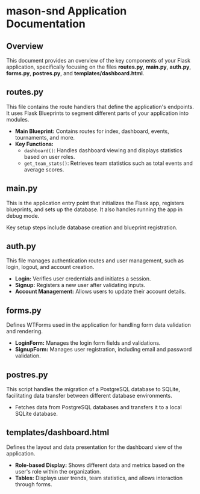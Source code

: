 <!DOCTYPE html>
<html>
<head>
</head>
<body>

<h1>mason-snd Application Documentation</h1>

<h2>Overview</h2>
<p>This document provides an overview of the key components of your Flask application, specifically focusing on the files <strong>routes.py</strong>, <strong>main.py</strong>, <strong>auth.py</strong>, <strong>forms.py</strong>, <strong>postres.py</strong>, and <strong>templates/dashboard.html</strong>.</p>

<h2>routes.py</h2>
<p>This file contains the route handlers that define the application's endpoints. It uses Flask Blueprints to segment different parts of your application into modules.</p>
<ul>
    <li><strong>Main Blueprint:</strong> Contains routes for index, dashboard, events, tournaments, and more.</li>
    <li><strong>Key Functions:</strong>
        <ul>
            <li><code>dashboard()</code>: Handles dashboard viewing and displays statistics based on user roles.</li>
            <li><code>get_team_stats()</code>: Retrieves team statistics such as total events and average scores.</li>
        </ul>
    </li>
</ul>

<h2>main.py</h2>
<p>This is the application entry point that initializes the Flask app, registers blueprints, and sets up the database. It also handles running the app in debug mode.</p>
<p>Key setup steps include database creation and blueprint registration.</p>

<h2>auth.py</h2>
<p>This file manages authentication routes and user management, such as login, logout, and account creation.</p>
<ul>
    <li><strong>Login:</strong> Verifies user credentials and initiates a session.</li>
    <li><strong>Signup:</strong> Registers a new user after validating inputs.</li>
    <li><strong>Account Management:</strong> Allows users to update their account details.</li>
</ul>

<h2>forms.py</h2>
<p>Defines WTForms used in the application for handling form data validation and rendering.</p>
<ul>
    <li><strong>LoginForm:</strong> Manages the login form fields and validations.</li>
    <li><strong>SignupForm:</strong> Manages user registration, including email and password validation.</li>
</ul>

<h2>postres.py</h2>
<p>This script handles the migration of a PostgreSQL database to SQLite, facilitating data transfer between different database environments.</p>
<ul>
    <li>Fetches data from PostgreSQL databases and transfers it to a local SQLite database.</li>
</ul>

<h2>templates/dashboard.html</h2>
<p>Defines the layout and data presentation for the dashboard view of the application.</p>
<ul>
    <li><strong>Role-based Display:</strong> Shows different data and metrics based on the user's role within the organization.</li>
    <li><strong>Tables:</strong> Displays user trends, team statistics, and allows interaction through forms.</li>
</ul>

</body>
</html>
